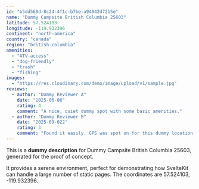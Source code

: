 ```yaml
---
id: "b5dd569d-8c24-4f1c-b7be-a94942d72b5e"
name: "Dummy Campsite British Columbia 25603"
latitude: 57.524103
longitude: -119.932396
continent: "north-america"
country: "canada"
region: "british-columbia"
amenities:
  - "ATV-access"
  - "dog-friendly"
  - "trash"
  - "fishing"
images:
  - "https://res.cloudinary.com/demo/image/upload/v1/sample.jpg"
reviews:
  - author: "Dummy Reviewer A"
    date: "2025-06-06"
    rating: 4
    comment: "A nice, quiet dummy spot with some basic amenities."
  - author: "Dummy Reviewer B"
    date: "2025-09-022"
    rating: 3
    comment: "Found it easily. GPS was spot on for this dummy location."
---
```


This is a **dummy description** for Dummy Campsite British Columbia 25603, generated for the proof of concept.

It provides a serene environment, perfect for demonstrating how SvelteKit can handle a large number of static pages. The coordinates are 57.524103, -119.932396.
